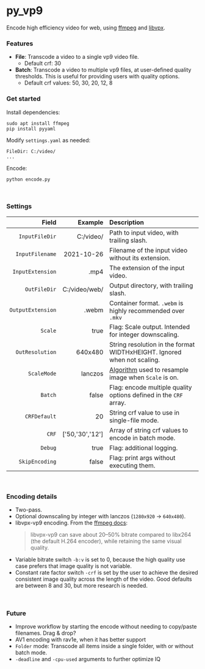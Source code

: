 # py_vp9

Encode high efficiency video for web, using [ffmpeg](https://ffmpeg.org/) and [libvpx](https://github.com/webmproject/libvpx).

### Features
- **File**: Transcode a video to a single vp9 video file.
	- Default crf: 30
- **Batch**: Transcode a video to multiple vp9 files, at user-defined quality thresholds. This is useful for providing users with quality options.
	- Default crf values: 50, 30, 20, 12, 8

### Get started

Install dependencies:
  ```
  sudo apt install ffmpeg
  pip install pyyaml
  ```
Modify `settings.yaml` as needed:
  ```
  FileDir: C:/video/
  ...
  ```
Encode:
  ```
  python encode.py
  ```

<br>

### Settings

| Field  | Example | Description |
| ---: | -------: | :--------- |
| `InputFileDir` | C:/video/ | Path to input video, with trailing slash. |
| `InputFilename` | 2021-10-26 | Filename of the input video without its extension. |
| `InputExtension` | .mp4 | The extension of the input video. |
| `OutFileDir` | C:/video/web/ | Output directory, with trailing slash. |
| `OutputExtension` | .webm | Container format. `.webm` is highly recommended over `.mkv` |
| `Scale` | true | Flag: Scale output. Intended for integer downscaling.
| `OutResolution` | 640x480 | String resolution in the format WIDTHxHEIGHT. Ignored when not scaling. |
| `ScaleMode` | lanczos | [Algorithm](https://ffmpeg.org/ffmpeg-scaler.html#toc-Scaler-Options) used to resample image when `Scale` is on. |
| `Batch` | false | Flag: encode multiple quality options defined in the `CRF` array. |
| `CRFDefault` | 20 | String crf value to use in single-file mode. |
| `CRF` | ['50,'30','12'] | Array of string crf values to encode in batch mode. |
| `Debug` | true | Flag: additional logging. |
| `SkipEncoding` | false | Flag: print args without executing them. |

<br>

### Encoding details
- Two-pass.
- Optional downscaling by integer with lanczos (`1280x920` -> `640x480`).
- libvpx-vp9 encoding. From the [ffmpeg docs](https://trac.ffmpeg.org/wiki/Encode/VP9):
  >libvpx-vp9 can save about 20–50% bitrate compared to libx264 (the default H.264 encoder), while retaining the same visual quality.
- Variable bitrate switch `-b:v` is set to 0, because the high quality use case prefers that image quality is not variable.
- Constant rate factor switch `-crf` is set by the user to achieve the desired consistent image quality across the length of the video. Good defaults are between 8 and 30, but more research is needed.

<br>

### Future
- Improve workflow by starting the encode without needing to copy/paste filenames. Drag & drop?
- AV1 encoding with rav1e, when it has better support
- `Folder` mode: Transcode all items inside a single folder, with or without batch mode.
- `-deadline` and `-cpu-used` arguments to further optimize IQ
